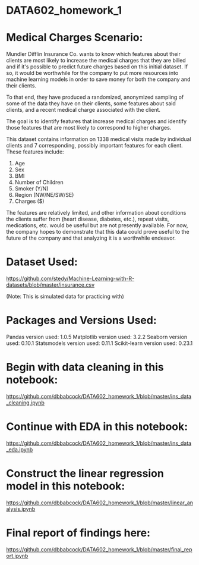 # DATA602_homework_1

<h1>Medical Charges Scenario:</h1>

Mundler Difflin Insurance Co. wants to know which features about their clients are most likely to increase the medical charges that they are billed and if it's possible to predict future charges based on this initial dataset. If so, it would be worthwhile for the company to put more resources into machine learning models in order to save money for both the company and their clients.

To that end, they have produced a randomized, anonymized sampling of some of the data they have on their clients, some features about said clients, and a recent medical charge associated with the client.

The goal is to identify features that increase medical charges and identify those features that are most likely to correspond to higher charges.

This dataset contains information on 1338 medical visits made by individual clients and 7 corresponding, possibly important features for each client. These features include:

1. Age
2. Sex
3. BMI
4. Number of Children
5. Smoker (Y/N)
6. Region (NW/NE/SW/SE)
7. Charges ($)

The features are relatively limited, and other information about conditions the clients suffer from (heart disease, diabetes, etc.), repeat visits, medications, etc. would be useful but are not presently available. For now, the company hopes to demonstrate that this data could prove useful to the future of the company and that analyzing it is a worthwhile endeavor.

<h1>Dataset Used:</h1>

https://github.com/stedy/Machine-Learning-with-R-datasets/blob/master/insurance.csv

(Note: This is simulated data for practicing with)

<h1>Packages and Versions Used:</h1>

Pandas version used: 1.0.5
Matplotlib version used: 3.2.2
Seaborn version used: 0.10.1
Statsmodels version used: 0.11.1
Scikit-learn version used: 0.23.1

<h1>Begin with data cleaning in this notebook:</h1>

https://github.com/dbbabcock/DATA602_homework_1/blob/master/ins_data_cleaning.ipynb

<h1>Continue with EDA in this notebook:</h1>

https://github.com/dbbabcock/DATA602_homework_1/blob/master/ins_data_eda.ipynb

<h1>Construct the linear regression model in this notebook:</h1>

https://github.com/dbbabcock/DATA602_homework_1/blob/master/linear_analysis.ipynb

<h1>Final report of findings here:</h1>

https://github.com/dbbabcock/DATA602_homework_1/blob/master/final_report.ipynb
